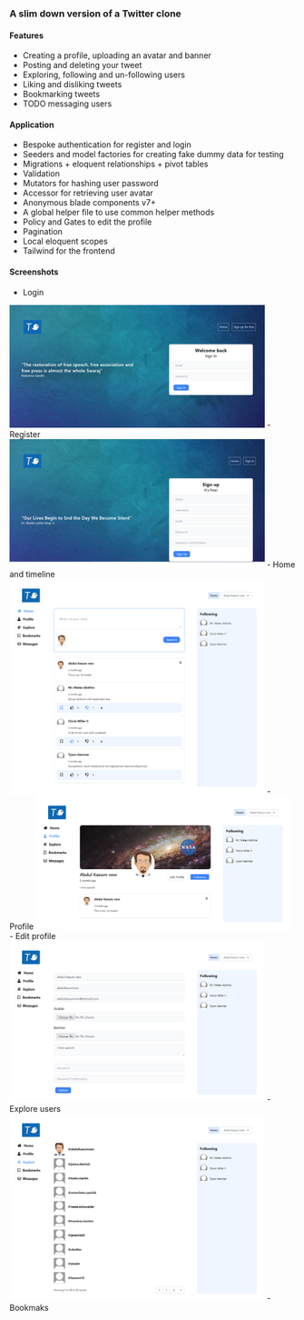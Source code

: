 ### A slim down version of a Twitter clone

#### Features
- Creating a profile, uploading an avatar and banner
- Posting and deleting your tweet
- Exploring, following and un-following users
- Liking and disliking tweets
- Bookmarking tweets
- TODO messaging users

#### Application
- Bespoke authentication for register and login
- Seeders and model factories for creating fake dummy data for testing
- Migrations + eloquent relationships + pivot tables
- Validation
- Mutators for hashing user password
- Accessor for retrieving user avatar
- Anonymous blade components v7+
- A global helper file to use common helper methods
- Policy and Gates to edit the profile
- Pagination
- Local eloquent scopes 
- Tailwind for the frontend

#### Screenshots
- Login
<img alt="" width="450" src="public/app-screenshots/login.png">
- Register
<img alt="" width="450" src="public/app-screenshots/register.png">
- Home and timeline
<img alt="" width="450" src="public/app-screenshots/home.png">
- Profile
<img alt="" width="450" src="public/app-screenshots/profile.png">
- Edit profile
<img alt="" width="450" src="public/app-screenshots/edit.png">
- Explore users
<img alt="" width="450" src="public/app-screenshots/explore.png">
- Bookmaks
<img alt="" width="450" src="public/app-screenshots/bookmaks.png">
